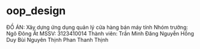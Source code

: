 # oop_design
ĐỒ ÁN: Xây dựng ứng dụng quản lý cửa hàng bán máy tính
Nhóm trưởng: Ngô Đông Ất       MSSV: 3123410014
Thành viên:
Trần Minh Đăng
Nguyễn Hồng Duy
Bùi Nguyên Thịnh
Phan Thanh Thịnh
